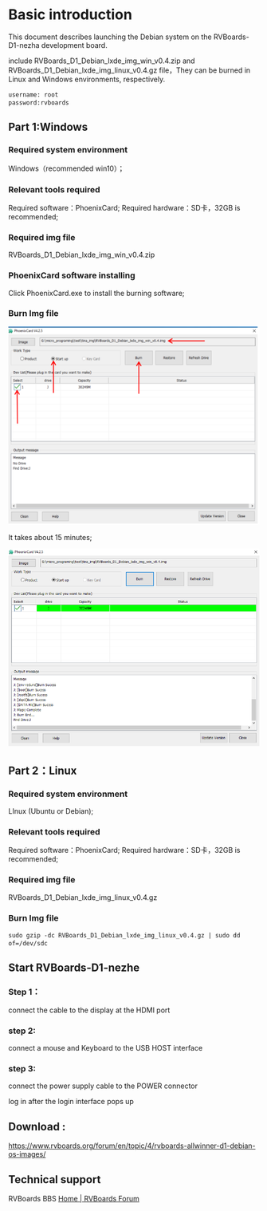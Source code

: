 # Basic introduction

This document describes launching the Debian system on the RVBoards-D1-nezha development board.

include RVBoards_D1_Debian_lxde_img_win_v0.4.zip and RVBoards_D1_Debian_lxde_img_linux_v0.4.gz file，They can be burned in Linux and Windows environments, respectively.

```
username: root
password:rvboards
```
## Part 1:Windows

### Required system environment

Windows（recommended win10）；

### Relevant tools required

Required software：PhoenixCard;
Required hardware：SD卡，32GB is recommended;

### Required img file

RVBoards_D1_Debian_lxde_img_win_v0.4.zip

### PhoenixCard software installing 

Click PhoenixCard.exe to install the burning software;

### Burn Img file

![burning](./img/burning.png)

It takes about 15 minutes;

<img src="./img/burning_ok.png" alt="burning_ok" style="zoom:80%;" />

## Part 2：Linux

### Required system environment

LInux (Ubuntu or Debian);

### Relevant tools required

Required software：PhoenixCard;
Required hardware：SD卡，32GB is recommended;

### Required img file

RVBoards_D1_Debian_lxde_img_linux_v0.4.gz

### Burn Img file

```
sudo gzip -dc RVBoards_D1_Debian_lxde_img_linux_v0.4.gz | sudo dd of=/dev/sdc
```

## Start RVBoards-D1-nezhe

### Step 1：

connect the cable to the display at the HDMI port

### step 2:

connect a mouse and Keyboard to the USB HOST interface

### step 3:

connect the power supply cable to the POWER connector 

log in after the login interface pops up

## Download :

https://www.rvboards.org/forum/en/topic/4/rvboards-allwinner-d1-debian-os-images/

## Technical support

RVBoards BBS [Home | RVBoards Forum](https://www.rvboards.org/forum/en/)



